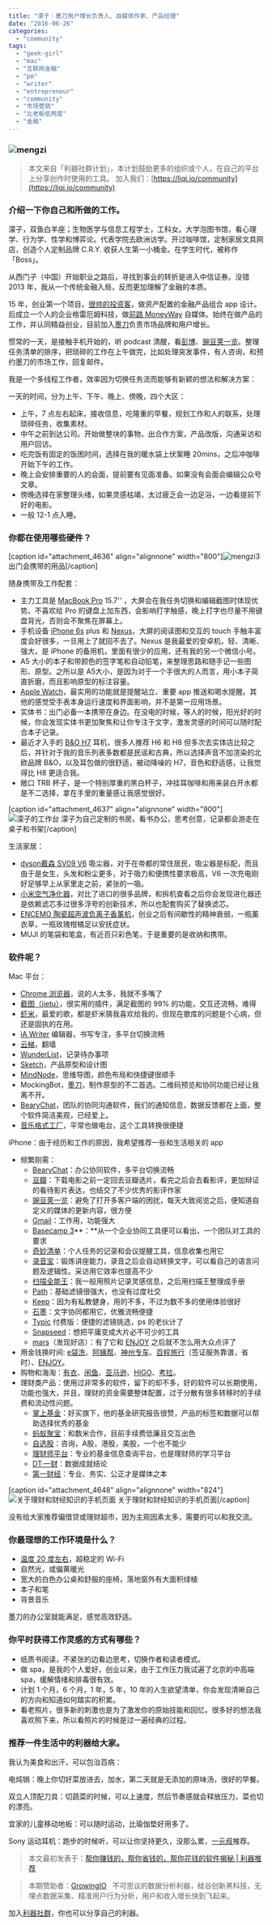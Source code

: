 ```yaml
---
title: "濛子｜墨刀用户增长负责人、自媒体作家、产品经理"
date: "2016-06-26"
categories: 
  - "community"
tags: 
  - "geek-girl"
  - "mac"
  - "互联网金融"
  - "pm"
  - "writer"
  - "entrepreneur"
  - "community"
  - "市场营销"
  - "比老板低两度"
  - "金融"
---
```


### ![mengzi](/images/34464.jpg)

> 本文来自「利器社群计划」，本计划鼓励更多的组织或个人，在自己的平台上分享创作时使用的工具。 加入我们：[https://liqi.io/community](https://liqi.io/community)

### 介绍一下你自己和所做的工作。

濛子，双鱼白羊座；生物医学与信息工程学士，工科女。大学泡图书馆，看心理学、行为学、性学和博弈论。代表学院去欧洲访学。开过咖啡馆，定制家居文具网店，创造个人定制品牌 C.R.Y. 收获人生第一小桶金。在学生时代，被称作「Boss」。

从西门子（中国）开始职业之路后，寻找到事业的转折是进入中信证券。没错 2013 年，我从一个传统金融入局，反而更加理解了金融的本质。

15 年，创业第一个项目，[很帅的投资客](https://www.shuai.so/)，做资产配置的金融产品组合 app 设计。后成立一个人的企业格雷厄姆科技，做[前路 MoneyWay](https://moneyway.baijia.baidu.com/) 自媒体。始终在做产品的工作，并认同精益创业，目前加入[墨刀](https://modao.cc/)负责市场品牌和用户增长。

惯常的一天，是接触手机开始的，听 podcast 清醒，看[彭博](https://www.bloomberg.cn/)、[豌豆荚一览](https://www.wandoujia.com/yilan)。整理任务清单的排序，把琐碎的工作在上午做完，比如处理突发事件，有人咨询，和预约墨刀的市场工作，回复邮件。

我是一个多线程工作者，效率因为切换任务流而能够有新颖的想法和解决方案：

一天的时间，分为上午、下午、晚上、傍晚，四个大区：

- 上午，7 点左右起床，接收信息，吃隆重的早餐，规划工作和人的联系，处理琐碎任务，收集素材。
- 中午之前到达公司。开始做整块的事物，出合作方案，产品改版，沟通采访和用户回访。
- 吃完饭有固定的饭困时间，选择在我的暖水袋上伏案睡 20mins，之后冲咖啡开始下午的工作。
- 晚上会安排重要的人的会面，提前要有见面准备。如果没有会面会编辑公众号文章。
- 傍晚选择在家整理头绪，如果灵感枯竭，太过疲乏会一边足浴，一边看提前下好的电影。
- 一般 12-1 点入睡。

### 你都在使用哪些硬件？

\[caption id="attachment\_4636" align="alignnone" width="800"\]![mengzi3](/images/78744.jpg) 出门会携带的用品\[/caption\]

随身携带及工作配套：

- 主力工具是 [MacBook Pro](https://www.apple.com/cn/macbook-pro/) 15.7'' ，大屏会在我任务切换和编辑截图时体现优势。不喜欢给 Pro 的键盘上加东西，会影响打字触感，晚上打字也尽量不用键盘背光，否则会不聚焦在屏幕上。
- 手机设备 [iPhone 6s](https://www.apple.com/cn/iphone-6s/) plus 和 [Nexus](https://baike.baidu.com/view/840006.htm)，大屏的阅读图和交互的 touch 手触丰富度会好很多，一旦用上了就回不去了。Nexus 是我最爱的安卓机，轻、清晰、强大，是 iPhone 的备用机，里面有很少的应用，还有我的另一个微信小号。
- A5 大小的本子和带颜色的签字笔和自动铅笔，来整理思路和随手记一些图形、原型。之所以是 A5大小，是因为对于一个手很大的人而言，用小本子简直折磨，而且影响原型的标注容量。
- [Apple Watch](https://www.apple.com/cn/watch/)，最实用的功能就是提醒站立、重要 app 推送和喝水提醒。其他的感觉受手表本身运行速度和界面影响，并不是第一应用场景。
- 实体书：出门必备一本携带在身边。在没电的时候，等人的时候，阳光好的时候，你会发现实体书更加聚焦和让你专注于文字，激发灵感的时间可以随时配合本子记录。
- 最近才入手的 [B&O H7](https://beoplay.cn/products/beoplayh7.php) 耳机，很多人推荐 H6 和 H8 但多次去实体店比较之后，并针对于我的音乐列表多数都是民谣和古典，所以选择声音不加渲染的北欧品牌 B&O，以及耳包做的很舒适，被动降噪的 H7，音色和舒适感，让我觉得比 H8 更适合我。
- 敞口 TRB 杯子，是一个特别厚重的黑白杯子，冲挂耳咖啡和用来装白开水都是不二选择，拿在手里的重量感让我感觉很好。

\[caption id="attachment\_4637" align="alignnone" width="900"\]![濛子的工作台](/images/89861.jpg) 濛子为自己定制的书房。看书办公，思考创意，记录都会游走在桌子和书架\[/caption\]

生活家居：

- [dyson戴森 SV09 V6](https://detail.tmall.com/item.htm?id=523373417016&standard=1) 吸尘器，对于在帝都的常住居民，吸尘器是标配，而且由于是女生，头发和粉尘更多，对于吸力和便携性要求极高，V6 一次充电刚好足够早上从家里走之前，紧张的一吸。
- [小米空气净化器](https://www.mi.com/air2/)，对比了进口的很多品牌，和拆机查看之后你会发现进化器还是依赖滤芯多过很多浮夸的创新技术，所以也配套购买了替换滤芯。
- [ENCEMO 陶瓷超声波负离子香薰机](https://item.taobao.com/item.htm?spm=a1z10.33-c.w4002-5501790711.12.zV4uXq&id=37064958104)，创业之后有间歇性的精神衰弱，一瓶薰衣草，一瓶玫瑰柑橘足以安抚症状。
- MUJI 的笔袋和笔盒，有近百只彩色笔，于是重要的是收纳和携带。

### 软件呢？

Mac 平台：

- [Chrome 浏览器](https://www.google.com/chrome/browser/desktop/index.html)，说的人太多，我就不多嘴了
- [截图（jietu）](https://itunes.apple.com/cn/app/jie-tu-jietu-kuai-su-biao/id1059334054?mt=12)，很实用的插件，满足截图的 99% 的功能，交互还流畅，难得
- [虾米](https://xiami.com/)，最爱的歌，都是虾米猜我喜欢给我的，但现在歌库的问题是个心病，但还是固执的在用。
- [iA Writer](https://ia.net/writer/mac/) 编辑器，书写专注，多平台切换流畅
- [云梯](https://www.ytpub.com/)，翻墙
- [WunderList](https://www.wunderlist.com/zh/)，记录待办事项
- [Sketch](https://www.sketchapp.com/)，产品原型和设计图
- [MindNode](https://mindnode.com/)，思维导图，颜色布局和快捷键很顺手
- MockingBot，[墨刀](https://modao.cc/)，制作原型的不二首选。二维码预览和协同功能已经让我离不开。
- [BearyChat](https://liqi.io/loddit)，团队的协同沟通软件，我们的通知信息，数据反馈都在上面，整个软件简洁美观，已经爱上。
- [音乐格式工厂](https://itunes.apple.com/cn/app/yin-le-ge-shi-gong-chang/id874418479?mt=12)，平常也做电台，这个工具转换很便捷

iPhone：由于经历和工作的原因，我希望推荐一些和生活相关的 app

- 频繁刚需：
    - [BearyChat](https://liqi.io/loddit/)：办公协同软件，多平台切换流畅
    - [豆瓣](https://liqi.io/sudan)：下载电影之前一定回去豆瓣选片，看完之后会去看影评，更加辩证的看待影片表达，也结交了不少优秀的影评作家
    - [豌豆荚一览](https://www.wandoujia.com/yilan)：避免了打开多客户端的困扰，每天大致阅览之后，便知道自定义的媒体的更新内容，很方便
    - [Gmail](https://mail.google.com/)：工作用，功能强大
    - [Basecamp 3](https://basecamp.com/)**：**从一个企业协同工具便可以看出，一个团队对工具的要求
    - [奇妙清单](https://www.wunderlist.com/zh/)：个人任务的记录和会议提醒工具，信息收集也用它
    - [录音宝](https://luyin.voicecloud.cn/)：锻炼讲座能力，录音之后会自动转换文字，可以看自己的语言问题及逻辑性。采访用它效率也提高不少
    - [扫描全能王](https://itunes.apple.com/cn/app/sao-miao-quan-neng-wang-mian/id388627783?mt=8)：我一般用照片记录灵感信息，之后用扫描王整理成手册
    - [Path](https://itunes.apple.com/cn/app/path/id403639508?mt=8)：基础滤镜很强大，也没有过度社交
    - [Keep](https://itunes.apple.com/cn/app/keep-yi-dong-jian-shen-jiao/id952694580?mt=8)：因为有私教健身，用的不多，不过为数不多的使用体验很好
    - [石墨](https://shimo.im/)：文字协同都用它，优雅流畅便捷
    - [Typic](https://itunes.apple.com/cn/app/typic-typography-creative/id601467470?mt=8) 付费版：便捷的滤镜挑选，ps 的老伙计了
    - [Snapseed](https://itunes.apple.com/cn/app/snapseed/id439438619?mt=8)：想把平庸变成大片必不可少的工具
    - [mars](https://itunes.apple.com/cn/app/mars-xin-xian-hao-qu-chu-xiong/id1056487123?mt=8)（发现好店）：有了它和 [ENJOY](https://itunes.apple.com/cn/app/enjoy-jing-xuan-mei-shi-dian/id943837902?mt=8) 之后就不怎么用大众点评了
- 用金钱换时间: [e袋洗](https://edaixi.com/)、[阿姨帮](https://www.ayibang.com/)、[神州专车](https://zhuanche.zuche.com/)、[百程旅行](https://www.baicheng.com/)（签证服务靠谱，省时）、[ENJOY](https://itunes.apple.com/cn/app/enjoy-jing-xuan-mei-shi-dian/id943837902?mt=8)。
- 购物和海淘：[有衣](https://www.youyiii.com/)、[闲鱼](https://2.taobao.com/)、[亚马逊](https://www.amazon.cn/?ie=UTF8&ref_=z_cn&tag=zcn0e-23)、[HIGO](https://itunes.apple.com/cn/app/higo-hai-tao-dai-gou-hai-wai/id938596958?mt=8)、[考拉](https://www.kaola.com/)。
- 理财类产品：使用过非常多的软件，留下的却不多，好的软件可以长期使用，功能也强大，并且，理财的资金需要整体配置，过于分散有很多转移时的手续费和流动性问题。
    - [掌上基金](https://www.howbuy.com/mobile/zsjj/)：好买旗下，他的基金研究报告很赞，产品的标签和数据可以帮助选择优秀的基金
    - [蚂蚁聚宝](https://www.antfortune.com/)：和数米合作，目前手续费低廉且交互出色
    - [自选股](https://itunes.apple.com/cn/app/zi-xuan-gu-qing-song-chao/id485653572?mt=8)：咨询，A股，港股，美股，一个也不能少
    - [理财师平台](https://itunes.apple.com/cn/app/li-cai-shi-ping-tai-beta-li/id794888137?mt=8)：专业的基金信息查询平台，也是理财师的学习平台
    - [DT·一财](https://itunes.apple.com/cn/app/dt-yi-cai-zui-zhuan-ye-shu/id1036041963?mt=8)：数据成就结论
    - [第一财经](https://www.yicai.com/)：专业、务实、公正才是媒体之本

\[caption id="attachment\_4648" align="alignnone" width="824"\]![关于理财和财经知识的手机页面](/images/33414.jpg) 关于理财和财经知识的手机页面\[/caption\]

没有给大家推荐偏借贷或理财超市，因为主观因素太多，需要的可以和我交流。

### 你最理想的工作环境是什么？

- [温度 20 度左右](https://liqi.io/yuanyi/)，超稳定的 Wi-Fi
- 自然光，或偏黄暖光
- 宽大的白色办公桌和舒服的座椅，落地窗外有大面积绿植
- 本子和笔
- 背景音乐

墨刀的办公室就能满足，感觉高效舒适。

### 你平时获得工作灵感的方式有哪些？

- 纸质书阅读，不紧张的边看边思考，切换作者和读者模式。
- 做 spa，是我的个人爱好，创业以来，由于工作压力我试遍了北京的中高端 spa，缓解情绪和排毒很有效。
- 计划 1 个月，6 个月，1 年，5 年，10 年的人生欲望清单，你会发现清晰自己的方向和知道如何踏实的积累。
- 看老照片，很多新的刺激也是为了激发你的原始技能和回忆，很多好的想法我喜欢照下来，所以看照片的时候是过一遍经典的过程。

### 推荐一件生活中的利器给大家。

我认为美食和出汗，可以包治百病：

电炖锅：晚上你切好菜放进去，加水，第二天就是无添加的原味汤，很好的早餐。

双立人顶配刀具：切蔬菜的时候，可以上速度，然后节奏感就会释放压力，菜也切的漂亮。

宜家的儿童移动地板：可以随时运动，比瑜伽垫好用多了。

Sony 运动耳机：跑步的时候听，可以让你坚持更久，没那么累，[一元叔](https://liqi.io/yuanyi/)推荐。

> 本文最初发表于：[帮你赚钱的，帮你省钱的，帮你花钱的软件揭秘 | 利器推荐](https://mp.weixin.qq.com/s?__biz=MzAwMDgwMDI0NA==&mid=2651665987&idx=1&sn=bfc392b570ad716ff34faa05d77f1c66&scene=1&srcid=0527p7M2FKb3KdBRc8FzIhlH&key=77421cf58af4a65396e3b7198605305bd3930e207398bbde4c071846a4fd2c4a63df40ff9648142279e88f7c73d6ff76&ascene=0&uin=Mjc4Mzk5NTM4Mw%3D%3D&devicetype=iMac+MacBookPro12%2C1+OSX+OSX+10.11.5+build(15F34)&version=11020201&pass_ticket=VL9ezElyb%2FRfk7s2AR%2Bk3tzyTABW6cK39WfiYbYgc6tFYyqBX5q3xA9KyqSYLUrD)

> 本期赞助者：[GrowingIO](https://www.growingio.com/?utm_source=weixin&utm_medium=article&utm_campaign=promotion&utm_content=0623-liqi&utm_term=tool)   不可思议的数据分析利器，硅谷创新黑科技，无埋点数据采集、精准用户行为分析，用户和收入增长快到飞起来。

加入[利器社群](https://liqi.io/community/)，你也可以分享自己的利器。
